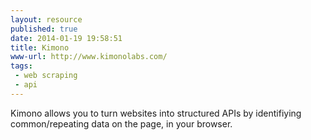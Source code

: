 ```yaml
---
layout: resource
published: true
date: 2014-01-19 19:58:51
title: Kimono
www-url: http://www.kimonolabs.com/
tags: 
 - web scraping
 - api
---
```


Kimono allows you to turn websites into structured APIs by identifiying common/repeating data on the page, in your browser.